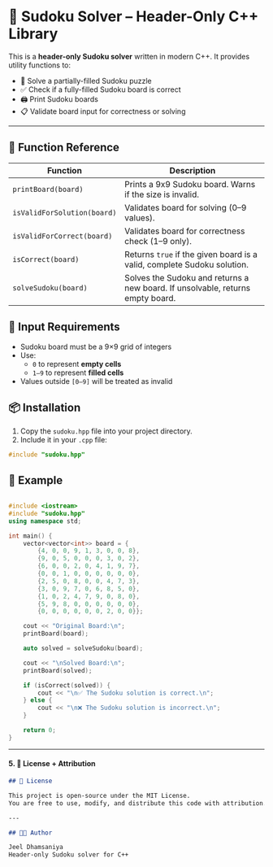 # 🧩 Sudoku Solver – Header-Only C++ Library

This is a **header-only Sudoku solver** written in modern C++. It provides utility functions to:

- 🧠 Solve a partially-filled Sudoku puzzle
- ✅ Check if a fully-filled Sudoku board is correct
- 🖨️ Print Sudoku boards
- 📋 Validate board input for correctness or solving

---


## 📘 Function Reference

| Function | Description |
|---------|-------------|
| `printBoard(board)` | Prints a 9x9 Sudoku board. Warns if the size is invalid. |
| `isValidForSolution(board)` | Validates board for solving (0–9 values). |
| `isValidForCorrect(board)` | Validates board for correctness check (1–9 only). |
| `isCorrect(board)` | Returns `true` if the given board is a valid, complete Sudoku solution. |
| `solveSudoku(board)` | Solves the Sudoku and returns a new board. If unsolvable, returns empty board. |

## 📎 Input Requirements

- Sudoku board must be a 9×9 grid of integers
- Use:
  - `0` to represent **empty cells**
  - `1–9` to represent **filled cells**
- Values outside `[0–9]` will be treated as invalid

## 📦 Installation

1. Copy the `sudoku.hpp` file into your project directory.
2. Include it in your `.cpp` file:

```cpp
#include "sudoku.hpp"
```

## 🔧 Example

```cpp

#include <iostream>
#include "sudoku.hpp"
using namespace std;

int main() {
    vector<vector<int>> board = {
        {4, 0, 0, 9, 1, 3, 0, 0, 8},
        {9, 0, 5, 0, 0, 0, 3, 0, 2},
        {6, 0, 0, 2, 0, 4, 1, 9, 7},
        {0, 0, 1, 0, 0, 0, 0, 0, 0},
        {2, 5, 0, 8, 0, 0, 4, 7, 3},
        {3, 0, 9, 7, 0, 6, 8, 5, 0},
        {1, 0, 2, 4, 7, 9, 0, 8, 0},
        {5, 9, 8, 0, 0, 0, 0, 0, 0},
        {0, 0, 0, 0, 0, 0, 2, 0, 0}};

    cout << "Original Board:\n";
    printBoard(board);

    auto solved = solveSudoku(board);

    cout << "\nSolved Board:\n";
    printBoard(solved);

    if (isCorrect(solved)) {
        cout << "\n✅ The Sudoku solution is correct.\n";
    } else {
        cout << "\n❌ The Sudoku solution is incorrect.\n";
    }

    return 0;
}
```


---

#### 5. 📄 **License + Attribution**

```markdown
## 📄 License

This project is open-source under the MIT License.  
You are free to use, modify, and distribute this code with attribution.

---

## 👨‍💻 Author

Jeel Dhamsaniya
Header-only Sudoku solver for C++

